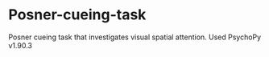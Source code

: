 # Posner-cueing-task
Posner cueing task that investigates visual spatial attention. Used PsychoPy v1.90.3
